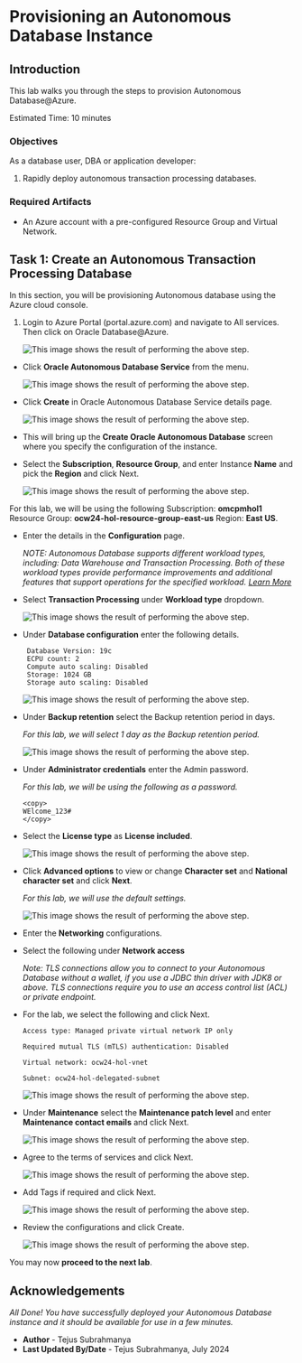 
# Provisioning an Autonomous Database Instance

## Introduction

This lab walks you through the steps to provision Autonomous Database@Azure. 

Estimated Time: 10 minutes

### Objectives

As a database user, DBA or application developer:

1. Rapidly deploy autonomous transaction processing databases.

### Required Artifacts

- An Azure account with a pre-configured Resource Group and Virtual Network.

## Task 1: Create an Autonomous Transaction Processing Database

In this section, you will be provisioning Autonomous database using the Azure cloud console.

1.	Login to Azure Portal (portal.azure.com) and navigate to All services. Then click on Oracle Database@Azure.


    ![This image shows the result of performing the above step.](./images/oracledb.png " ")

-  Click **Oracle Autonomous Database Service** from the menu.

    ![This image shows the result of performing the above step.](./images/adb.png " ")

- Click **Create** in Oracle Autonomous Database Service details page.

    ![This image shows the result of performing the above step.](./images/createadb.png " ")


-  This will bring up the **Create Oracle Autonomous Database** screen where you specify the configuration of the instance.

- Select the **Subscription**, **Resource Group**, and enter Instance **Name** and  pick the **Region** and click Next.

    ![This image shows the result of performing the above step.](./images/basics.png " ")

For this lab, we will be using the following Subscription: **omcpmhol1** Resource Group: **ocw24-hol-resource-group-east-us** Region: **East US**.

-  Enter the details in the **Configuration** page.

    *NOTE: Autonomous Database supports different workload types, including: Data Warehouse and Transaction Processing. Both of these workload types provide performance improvements and additional features that support operations for the specified workload. [Learn More](https://docs.oracle.com/en/cloud/paas/autonomous-database/serverless/adbsb/about-autonomous-database-workloads.html#GUID-E1C8C5F2-22FB-4225-A3B9-9E78277A5834)*

-  Select **Transaction Processing** under **Workload type** dropdown.
    
    ![This image shows the result of performing the above step.](./images/transaction.png " ")

- Under **Database configuration** enter the following details.
    ```
     Database Version: 19c
     ECPU count: 2
     Compute auto scaling: Disabled
     Storage: 1024 GB
     Storage auto scaling: Disabled
    ```
    ![This image shows the result of performing the above step.](./images/config.png " ")


-  Under **Backup retention** select the Backup retention period in days.
    
    *For this lab, we will select 1 day as the Backup retention period.*

    ![This image shows the result of performing the above step.](./images/backup.png " ")

-  Under **Administrator credentials** enter the Admin password.

    *For this lab, we will be using the following as a password.*

    ```
    <copy>
    WElcome_123#
    </copy>
    ```

- Select the  **License type** as **License included**.

    ![This image shows the result of performing the above step.](./images/license.png " ")

-  Click **Advanced options** to view or change **Character set** and **National character set** and click **Next**.

    *For this lab, we will use the default settings.*

    ![This image shows the result of performing the above step.](./images/char.png " ")


- Enter the **Networking** configurations.

- Select the following under **Network access**
    
    *Note: TLS connections allow you to connect to your Autonomous Database without a wallet, if you use a JDBC thin driver with JDK8 or above. TLS connections require you to use an access control list (ACL) or private endpoint.*

- For the lab, we select the following and click Next. 

    ```
    Access type: Managed private virtual network IP only
    
    Required mutual TLS (mTLS) authentication: Disabled
    
    Virtual network: ocw24-hol-vnet
    
    Subnet: ocw24-hol-delegated-subnet
    ```

    ![This image shows the result of performing the above step.](./images/network.png " ")
    

- Under **Maintenance** select the **Maintenance patch level** and enter **Maintenance contact emails** and click Next.
    
    ![This image shows the result of performing the above step.](./images/maintenance.png " ")

- Agree to the terms of services and click Next.

    ![This image shows the result of performing the above step.](./images/agree.png " ")

- Add Tags if required and click Next.

    ![This image shows the result of performing the above step.](./images/tags.png " ")


- Review the configurations and click Create.

    ![This image shows the result of performing the above step.](./images/review.png " ")


You may now **proceed to the next lab**.

## Acknowledgements

*All Done! You have successfully deployed your Autonomous Database instance and it should be available for use in a few minutes.*

- **Author** - Tejus Subrahmanya
- **Last Updated By/Date** - Tejus Subrahmanya, July 2024